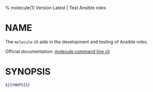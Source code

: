 % molecule(1) Version Latest | Test Ansible roles
# NAME

The `molecule` cli aids in the development and testing of Ansible roles.

Official documentation: [molecule command line cli](https://ansible.readthedocs.io/projects/molecule/usage/)

# SYNOPSIS

```bash
${SYNOPSIS}
```